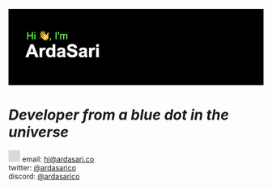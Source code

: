 ![banner](/header.png "banner")

# _Developer from a blue dot in the universe_

![icon](/test.png "icon") email: [hi@ardasari.co](mailto:hi@ardasari.co) <br/>
twitter: [@ardasarico](https://twitter.com/ardasarico) <br/>
discord: [@ardasarico](https://discord.gg/sPrzxAAuzb) <br/>
